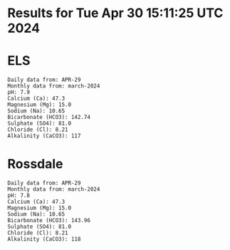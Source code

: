 # Results for Tue Apr 30 15:11:25 UTC 2024
# ELS
```
Daily data from: APR-29
Monthly data from: march-2024
pH: 7.9
Calcium (Ca): 47.3
Magnesium (Mg): 15.0
Sodium (Na): 10.65
Bicarbonate (HCO3): 142.74
Sulphate (SO4): 81.0
Chloride (Cl): 8.21
Alkalinity (CaCO3): 117
```
# Rossdale
```
Daily data from: APR-29
Monthly data from: march-2024
pH: 7.8
Calcium (Ca): 47.3
Magnesium (Mg): 15.0
Sodium (Na): 10.65
Bicarbonate (HCO3): 143.96
Sulphate (SO4): 81.0
Chloride (Cl): 8.21
Alkalinity (CaCO3): 118
```
